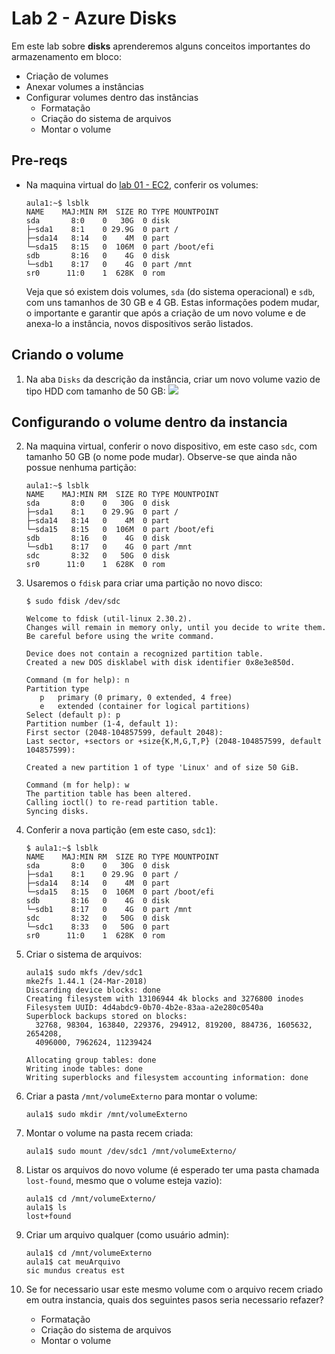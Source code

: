 # Lab 2 - Azure Disks

Em este lab sobre **disks** aprenderemos alguns conceitos importantes do armazenamento em bloco:
 - Criação de volumes
 - Anexar volumes a instâncias
 - Configurar volumes dentro das instâncias
   * Formatação
   * Criação do sistema de arquivos
   * Montar o volume

## Pre-reqs

- Na maquina virtual do [lab 01 - EC2](https://github.com/josecastillolema/fiap/blob/master/net/devops/lab01-iaas-vm.md), conferir os volumes:
    ```
    aula1:~$ lsblk
    NAME    MAJ:MIN RM  SIZE RO TYPE MOUNTPOINT
    sda       8:0    0   30G  0 disk 
    ├─sda1    8:1    0 29.9G  0 part /
    ├─sda14   8:14   0    4M  0 part 
    └─sda15   8:15   0  106M  0 part /boot/efi
    sdb       8:16   0    4G  0 disk 
    └─sdb1    8:17   0    4G  0 part /mnt
    sr0      11:0    1  628K  0 rom
    ```
    Veja que só existem dois volumes, `sda` (do sistema operacional) e `sdb`, com uns tamanhos de 30 GB e 4 GB. Estas informações podem mudar, o importante e garantir que após a criação de um novo volume e de anexa-lo a instância, novos dispositivos serão listados.

## Criando o volume
 
1. Na aba `Disks` da descrição da instância, criar um novo volume vazio de tipo HDD com tamanho de 50 GB:
   ![](https://raw.githubusercontent.com/josecastillolema/fiap/master/net/devops/img/disk01.png)

## Configurando o volume dentro da instancia

2. Na maquina virtual, conferir o novo dispositivo, em este caso `sdc`, com tamanho 50 GB (o nome pode mudar). Observe-se que ainda não possue nenhuma partição:
    ```
    aula1:~$ lsblk
    NAME    MAJ:MIN RM  SIZE RO TYPE MOUNTPOINT
    sda       8:0    0   30G  0 disk 
    ├─sda1    8:1    0 29.9G  0 part /
    ├─sda14   8:14   0    4M  0 part 
    └─sda15   8:15   0  106M  0 part /boot/efi
    sdb       8:16   0    4G  0 disk 
    └─sdb1    8:17   0    4G  0 part /mnt
    sdc       8:32   0   50G  0 disk 
    sr0      11:0    1  628K  0 rom 
    ```
    
3. Usaremos o `fdisk` para criar uma partição no novo disco:
   ```
   $ sudo fdisk /dev/sdc

   Welcome to fdisk (util-linux 2.30.2).
   Changes will remain in memory only, until you decide to write them.
   Be careful before using the write command.

   Device does not contain a recognized partition table.
   Created a new DOS disklabel with disk identifier 0x8e3e850d.

   Command (m for help): n
   Partition type
      p   primary (0 primary, 0 extended, 4 free)
      e   extended (container for logical partitions)
   Select (default p): p
   Partition number (1-4, default 1): 
   First sector (2048-104857599, default 2048): 
   Last sector, +sectors or +size{K,M,G,T,P} (2048-104857599, default 104857599): 

   Created a new partition 1 of type 'Linux' and of size 50 GiB.

   Command (m for help): w
   The partition table has been altered.
   Calling ioctl() to re-read partition table.
   Syncing disks.
   ```
   
4. Conferir a nova partição (em este caso, `sdc1`):
   ```
   $ aula1:~$ lsblk
   NAME    MAJ:MIN RM  SIZE RO TYPE MOUNTPOINT
   sda       8:0    0   30G  0 disk 
   ├─sda1    8:1    0 29.9G  0 part /
   ├─sda14   8:14   0    4M  0 part 
   └─sda15   8:15   0  106M  0 part /boot/efi
   sdb       8:16   0    4G  0 disk 
   └─sdb1    8:17   0    4G  0 part /mnt
   sdc       8:32   0   50G  0 disk 
   └─sdc1    8:33   0   50G  0 part 
   sr0      11:0    1  628K  0 rom
   ```

9. Criar o sistema de arquivos:
    ```
    aula1$ sudo mkfs /dev/sdc1
    mke2fs 1.44.1 (24-Mar-2018)
    Discarding device blocks: done                            
    Creating filesystem with 13106944 4k blocks and 3276800 inodes
    Filesystem UUID: 4d4abdc9-0b70-4b2e-83aa-a2e280c0540a
    Superblock backups stored on blocks: 
      32768, 98304, 163840, 229376, 294912, 819200, 884736, 1605632, 2654208, 
      4096000, 7962624, 11239424

    Allocating group tables: done                            
    Writing inode tables: done                            
    Writing superblocks and filesystem accounting information: done   
    ```
 
10. Criar a pasta `/mnt/volumeExterno` para montar o volume:
    ```
    aula1$ sudo mkdir /mnt/volumeExterno
    ```

11. Montar o volume na pasta recem criada:
    ```
    aula1$ sudo mount /dev/sdc1 /mnt/volumeExterno/
    ```

12. Listar os arquivos do novo volume (é esperado ter uma pasta chamada `lost-found`, mesmo que o volume esteja vazio):
    ```
    aula1$ cd /mnt/volumeExterno/
    aula1$ ls
    lost+found
    ```

13. Criar um arquivo qualquer (como usuário admin):
    ```
    aula1$ cd /mnt/volumeExterno
    aula1$ cat meuArquivo 
    sic mundus creatus est
    ```

14. Se for necessario usar este mesmo volume com o arquivo recem criado em outra instancia, quais dos seguintes pasos seria necessario refazer?
    - Formatação
    - Criação do sistema de arquivos
    - Montar o volume
